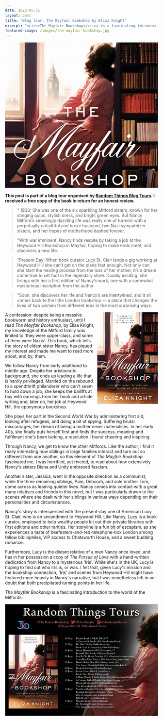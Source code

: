 ```yaml
---
date: 2022-05-31
layout: post
title: "Blog tour: The Mayfair Bookshop by Eliza Knight"
excerpt: "<cite>The Mayfair Bookshop</cite> is a fascinating introduction to the world of the Mitfords."
featured-image: /images/the-mayfair-bookshop.jpg
---
```


![The Mayfair Bookshop](/images/the-mayfair-bookshop.jpg)

**This post is part of a blog tour organised by [Random Things Blog Tours](http://randomthingsthroughmyletterbox.blogspot.com/p/services-to-publishers-authors-blog.html). I received a free copy of the book in return for an honest review.**

> " 1938: She was one of the six sparkling Mitford sisters, known for her stinging quips, stylish dress, and bright green eyes. But Nancy Mitford’s seemingly dazzling life was really one of turmoil: with a perpetually unfaithful and broke husband, two Nazi sympathizer sisters, and her hopes of motherhood dashed forever.

> "With war imminent, Nancy finds respite by taking a job at the Heywood Hill Bookshop in Mayfair, hoping to make ends meet, and discovers a new life.

> "Present Day: When book curator Lucy St. Clair lands a gig working at Heywood Hill she can’t get on the plane fast enough. Not only can she start the healing process from the loss of her mother, it’s a dream come true to set foot in the legendary store. Doubly exciting: she brings with her a first edition of Nancy’s work, one with a somewhat mysterious inscription from the author.

> "Soon, she discovers her life and Nancy’s are intertwined, and it all comes back to the little London bookshop — a place that changes the lives of two women from different eras in the most surprising ways.

<img src="/images/the-mayfair-bookshop-200.jpg" alt="The Mayfair Bookshop" style="float: right; margin-bottom: 10px; margin-left: 10px;">

A confession: despite being a massive bookworm and history enthusiast, until I read <cite>The Mayfair Bookshop</cite>, by Eliza Knight, my knowledge of the Mitford family was limited to 'they were upper-class, and some of them were Nazis'. This book, which tells the story of eldest sister Nancy, has piqued my interest and made me want to read more about, and by, them.

We follow Nancy from early adulthood to middle age. Despite her aristocratic background, she ends up leading a life that is hardly privileged. Married on the rebound to a spendthrift philanderer who can't seem to hold down a job, she keeps the bailiffs at bay with earnings from her book and article writing and, later on, her job at Heywood Hill, the eponymous bookshop.

She plays her part in the Second World War by administering first aid, looking after refugees, and doing a bit of spying. Suffering brutal miscarriages, her dream of being a mother never materialises. In her early 40s, she finally puts herself first and finds the success, meaning and fulfilment she's been lacking, a resolution I found cheering and inspiring.

Through Nancy, we get to know the other Mitfords. Like the author, I find it really interesting how siblings in large families interact and turn out so different from one another, so this element of <cite>The Mayfair Bookshop</cite> fascinated me. I was horrified, yet riveted, to read about how extensively Nancy's sisters Diana and Unity embraced fascism.

Another sister, Jessica, went in the opposite direction as a communist, while the three remaining siblings, Pam, Deborah, and sole brother Tom, come across as leading quieter lives. Nancy comes into contact with a great many relatives and friends in this novel, but I was particularly drawn to the scenes where she dealt with her siblings in various ways depending on their personalities and circumstances.

Nancy's story is interspersed with the present-day one of American Lucy St. Clair, who is on secondment to Heywood Hill. Like Nancy, Lucy is a book curator, employed to help wealthy people kit out their private libraries with first editions and other rarities. Her storyline is a fun bit of escapism, as she experiences a taste of beefeaters-and-red-telephone-box London among fellow bibliophiles, VIP access to Chatsworth House, and a sweet budding romance.

Furthermore, Lucy is the distant relative of a man Nancy once loved, and has in her possession a copy of <cite>The Pursuit of Love</cite> with a hand-written dedication from Nancy to a mysterious 'Iris'. While she's in the UK, Lucy is hoping to find out who Iris is, or was. I felt that, given Lucy's mission and the bookshop connection, 'Iris' and scenes from Heywood Hill might have featured more heavily in Nancy's narrative, but I was nonetheless left in no doubt that both precipitated turning points in her life.

<cite>The Mayfair Bookshop</cite> is a fascinating introduction to the world of the Mitfords.

![The Mayfair Bookshop blog tour banner](/images/the-mayfair-bookshop-banner.jpg)
